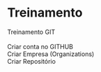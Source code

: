 # Treinamento
Treinamento GIT
<br>
<br>
Criar conta no GITHUB
<br>
Criar Empresa (Organizations)
<br>
Criar Repositório
<br>


